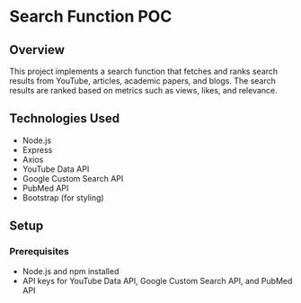 # Search Function POC

## Overview
This project implements a search function that fetches and ranks search results from YouTube, articles, academic papers, and blogs. The search results are ranked based on metrics such as views, likes, and relevance.

## Technologies Used
- Node.js
- Express
- Axios
- YouTube Data API
- Google Custom Search API
- PubMed API
- Bootstrap (for styling)

## Setup

### Prerequisites
- Node.js and npm installed
- API keys for YouTube Data API, Google Custom Search API, and PubMed API
